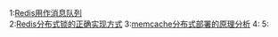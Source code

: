 
1:[Redis用作消息队列](https://blog.csdn.net/qq_34212276/article/details/78455004)  
2:[Redis分布式锁的正确实现方式](https://wudashan.com/2017/10/23/Redis-Distributed-Lock-Implement/)
3:[memcache分布式部署的原理分析](https://www.cnblogs.com/duanxz/p/4706351.html)
4:
5:


